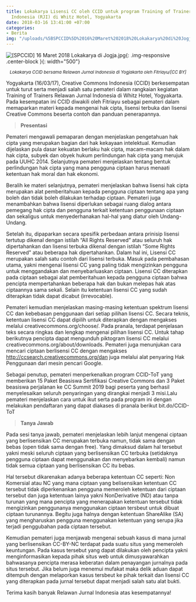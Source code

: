 ```yaml
---
title: Lokakarya Lisensi CC oleh CCID untuk program Training of Trainers Relawan Jurnal
  Indonesia (RJI) di Whitz Hotel, Yogyakarta
date: 2018-03-16 13:41:00 +07:00
categories:
- Berita
img: "/uploads/%5BSPCCID%5D%2016%20Maret%202018%20Lokakarya%20di%20Jogja.jpg"
---
```


![\[SPCCID\] 16 Maret 2018 Lokakarya di Jogja.jpg](https://manage.siteleaf.com/api/v2/sites/58a15a68c1d6701a51c08017/source/_uploads/%5BSPCCID%5D%2016%20Maret%202018%20Lokakarya%20di%20Jogja.jpg?download){: .img-responsive .center-block }{: width="500"}<center><small><i> Lokakarya CCID bersama Relawan Jurnal Indonesia di Yogjakarta oleh Fitriayu/\[CC BY\]</i></small></center>

Yogyakarta (16/03/17), Creative Commons Indonesia (CCID)
berkesempatan untuk turut serta menjadi salah satu pemateri dalam rangkaian kegiatan Training of Trainers Relawan Jurnal Indonesia di Whitz Hotel, Yogyakarta. Pada kesempatan ini CCID diwakili oleh Fitriayu sebagai pemateri dalam memaparkan materi kepada mengenai hak cipta, lisensi terbuka dan lisensi Creative Commons beserta contoh dan panduan penerapannya.

> **Presentasi**

Pemateri mengawali pemaparan dengan menjelaskan pengetahuan hak cipta yang merupakan bagian dari hak kekayaan intelektual. Kemudian dijelaskan pula dasar kekuatan berlaku hak cipta, macam-macam hak dalam hak cipta, subyek dan obyek hukum perlindungan hak cipta yang merujuk pada UUHC 2014. Selanjutnya pemateri menjelaskan tentang bentuk perlindungan hak cipta yang mana pengguna ciptaan harus menaati ketentuan hak moral dan hak ekonomi.

Beralih ke materi selanjutnya, pemateri menjelaskan bahwa lisensi hak cipta merupakan alat pemberitahuan kepada pengguna ciptaan tentang apa yang boleh dan tidak boleh dilakukan terhadap ciptaan. Pemateri juga menambahkan bahwa lisensi diperlukan sebagai ruang dialog antara pemegang hak cipta dan pengguna terkait ketentuan penggunaan ciptaan dan sekaligus untuk menyederhanakan hal-hal yang diatur oleh Undang-Undang.

Setelah itu, dipaparkan secara spesifik perbedaan antara prinisip lisensi tertutup dikenal dengan istilah “All Rights Reserved” atau seluruh hak dipertahankan dan lisensi terbuka dikenal dengan istilah “Some Rights Reserved” atau beberapa hak dipertahankan. Dalam hal ini, Lisensi CC merupakan salah satu contoh dari lisensi terbuka. Masuk pada pembahasan utama, yakni mengenai lisensi CC yang paling tidak mengizinkan pengguna untuk menggandakan dan menyebarluaskan ciptaan. Lisensi CC diterapkan pada ciptaan sebagai alat pemberitahuan kepada pengguna ciptaan bahwa pencipta mempertahankan beberapa hak dan bukan melepas hak atas ciptaannya sama sekali. Selain itu ketentuan lisensi CC yang sudah diterapkan tidak dapat dicabut (irrevocable).

Pemateri kemudian menjelaskan masing-masing ketentuan spektrum lisensi CC dan kebebasan penggunaan dari setiap pilihan lisensi CC. Secara teknis, ketentuan lisensi CC dapat dipilih untuk diterapkan dengan mengakses melalui creativecommons.org/choose/. Pada pranala, terdapat penjelasan teks secara ringkas dan lengkap mengenai pilihan lisensi CC. Untuk tahap berikutnya pencipta dapat mengunduh piktogram lisensi CC melalui creativecommons.org/about/downloads. Pemateri juga menunjukan cara mencari ciptaan berlisensi CC dengan mengakses http://ccsearch.creativecommons.org/dan juga melalui alat penyaring Hak Penggunaan dari mesin pencari Google.

Sebagai penutup, pemateri menperkenalkan program CCID-ToT yang memberikan 15 Paket Beasiswa Sertifikasi Creative Commons dan 3 Paket beasiswa perjalanan ke CC Summit 2019 bagi peserta yang berhasil menyelesaikan seluruh penyaringan yang dirangkai menjadi 3 misi.Lalu pemateri menjelaskan cara untuk ikut serta pada program ini dengan melakukan pendaftaran yang dapat diakases di pranala berikut bit.do/CCID-ToT

> **Tanya Jawab**

Pada sesi tanya jawab, pemateri menjelaskan lebih lanjut mengenai ciptaan yang berlisensikan CC merupakan terbuka namun, tidak sama dengan bebas (open tidak sama dengan free). Yang dimaksud dalam hal tersebut yakni meski seluruh ciptaan yang berlisensikan CC terbuka (setidaknya pengguna ciptaan dapat menggunakan dan menyebarkan kembali) namun tidak semua ciptaan yang berlisensikan CC itu bebas. 

Hal tersebut dikarenakan adanya beberapa ketentuan CC seperti: Non Komersial atau NC yang mana ciptaan yang belisensikan ketentuan CC tersebut tidak diperkenankan pengguna memeroleh ketentuan dari ciptaan tersebut dan juga ketentuan lainya yakni NonDerivative (ND) atau tanpa turunan yang mana pencipta yang menerapakan ketentuan tersebut tidak mengizinkan penggunanya menggunakan ciptaan tersbeut untuk dibuat ciptaan turunannya. Begitu juga halnya dengan ketentuan ShareAlike (SA) yang mengharuskan pengguna menggunakan ketentuan yang serupa jika terjadi penggubahan pada ciptaan tersebut.

Kemudian pemateri juga menjawab mengenai sebuah kasus di mana jurnal yang berlisensikan CC-BY-NC terdapat pada suatu situs yang memeroleh keuntungan. Pada kasus tersebut yang dapat dilakukan oleh pencipta yakni menginformasikan kepada pihak situs web untuk dimusyawarahkan bahwasanya pencipta merasa keberatan dalam penayangan jurnalnya pada situs tersebut. Jika belum juga menemui mufakat maka delik aduan dapat ditempuh dengan melaporkan kasus tersbeut ke pihak terkait dan lisensi CC yang diterapkan pada jurnal tersebut dapat menjadi salah satu alat bukti.

Terima kasih banyak Relawan Jurnal Indonesia atas kesempatannya!